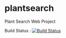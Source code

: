 plantsearch
===========

Plant Search Web Project

Build Status : [![Build Status](https://travis-ci.org/suwei-air/plantsearch.svg?branch=master)](https://travis-ci.org/suwei-air/plantsearch)
